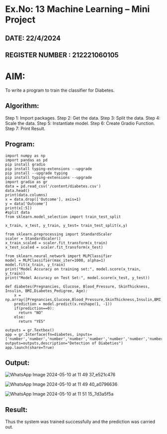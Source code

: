 # Ex.No: 13 Machine Learning – Mini Project
## DATE: 22/4/2024
## REGISTER NUMBER : 212221060105
# AIM:
To write a program to train the classifier for Diabetes.
## Algorithm:
Step 1: Import packages. Step 2: Get the data. Step 3: Split the data. Step 4: Scale the data. Step 5: Instantiate model. Step 6: Create Gradio Function. Step 7: Print Result.
## Program:
```
import numpy as np
import pandas as pd
pip install gradio
pip install typing-extensions --upgrade
pip install --upgrade typing
pip install typing-extensions --upgrade
import gradio as gr
data = pd.read_csv('/content/diabetes.csv')
data.head()
print(data.columns)
x = data.drop(['Outcome'], axis=1)
y = data['Outcome']
print(x[:5])
#split data
from sklearn.model_selection import train_test_split

x_train, x_test, y_train, y_test= train_test_split(x,y)

from sklearn.preprocessing import StandardScaler
scaler = StandardScaler()
x_train_scaled = scaler.fit_transform(x_train)
x_test_scaled = scaler.fit_transform(x_test)

from sklearn.neural_network import MLPClassifier
model = MLPClassifier(max_iter=1000, alpha=1)
model.fit(x_train, y_train)
print("Model Accuracy on training set:", model.score(x_train, y_train))
print("Model Accuracy on Test Set:", model.score(x_test, y_test))

def diabetes(Pregnancies, Glucose, Blood_Pressure, SkinThickness, Insulin, BMI,Diabetes_Pedigree, Age):
    x = np.array([Pregnancies,Glucose,Blood_Pressure,SkinThickness,Insulin,BMI,Diabetes_Pedigree,Age])
    prediction = model.predict(x.reshape(1, -1))
    if(prediction==0):
      return "NO"
    else:
      return "YES"

outputs = gr.Textbox()
app = gr.Interface(fn=diabetes, inputs=['number','number','number','number','number','number','number','number'], outputs=outputs,description="Detection of Diabeties")
app.launch(share=True)
```
## Output:
![WhatsApp Image 2024-05-10 at 11 49 37_e521c476](https://github.com/xLollipopsx/AI_MINI/assets/148363284/9ea21bda-eed4-47cd-9e12-ae2398831593)

![WhatsApp Image 2024-05-10 at 11 49 40_a0796636](https://github.com/xLollipopsx/AI_MINI/assets/148363284/63cfd00d-8153-48ef-972f-dd8f592ee827)

![WhatsApp Image 2024-05-10 at 11 51 15_7d3a5f5a](https://github.com/xLollipopsx/AI_MINI/assets/148363284/07cae06b-e8af-4fa4-841e-a40683dd341b)

## Result:
Thus the system was trained successfully and the prediction was carried out.


